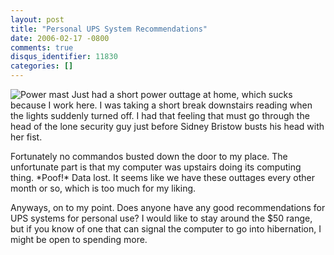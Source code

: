 ```yaml
---
layout: post
title: "Personal UPS System Recommendations"
date: 2006-02-17 -0800
comments: true
disqus_identifier: 11830
categories: []
---
```

![Power mast](http://haacked.com/images/PowerMast.jpg) Just had a short
power outtage at home, which sucks because I work here. I was taking a
short break downstairs reading when the lights suddenly turned off. I
had that feeling that must go through the head of the lone security guy
just before Sidney Bristow busts his head with her fist.

Fortunately no commandos busted down the door to my place. The
unfortunate part is that my computer was upstairs doing its computing
thing. \*Poof!\* Data lost. It seems like we have these outtages every
other month or so, which is too much for my liking.

Anyways, on to my point. Does anyone have any good recommendations for
UPS systems for personal use? I would like to stay around the \$50
range, but if you know of one that can signal the computer to go into
hibernation, I might be open to spending more.

